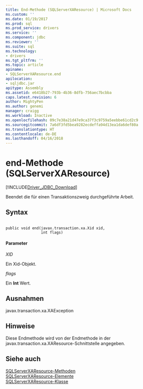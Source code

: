 ```yaml
---
title: End-Methode (SQLServerXAResource) | Microsoft Docs
ms.custom: ''
ms.date: 01/19/2017
ms.prod: sql
ms.prod_service: drivers
ms.service: ''
ms.component: jdbc
ms.reviewer: ''
ms.suite: sql
ms.technology:
- drivers
ms.tgt_pltfrm: ''
ms.topic: article
apiname:
- SQLServerXAResource.end
apilocation:
- sqljdbc.jar
apitype: Assembly
ms.assetid: e6418b27-793b-4b36-8dfb-756aec7bcbba
caps.latest.revision: 6
author: MightyPen
ms.author: genemi
manager: craigg
ms.workload: Inactive
ms.openlocfilehash: 09c7e38a21d47e9ca37f3c9759a5eebbe61cd2c9
ms.sourcegitcommit: 7a6df3fd5bea9282ecdeffa94d13ea1da6def80a
ms.translationtype: HT
ms.contentlocale: de-DE
ms.lasthandoff: 04/16/2018
---
```

# <a name="end-method-sqlserverxaresource"></a>end-Methode (SQLServerXAResource)
[!INCLUDE[Driver_JDBC_Download](../../../includes/driver_jdbc_download.md)]

  Beendet die für einen Transaktionszweig durchgeführte Arbeit.  
  
## <a name="syntax"></a>Syntax  
  
```  
  
public void end(javax.transaction.xa.Xid xid,  
                int flags)  
```  
  
#### <a name="parameters"></a>Parameter  
 *XID*  
  
 Ein Xid-Objekt.  
  
 *flags*  
  
 Ein **Int** Wert.  
  
## <a name="exceptions"></a>Ausnahmen  
 javax.transaction.xa.XAException  
  
## <a name="remarks"></a>Hinweise  
 Diese Endmethode wird von der Endmethode in der javax.transaction.xa.XAResource-Schnittstelle angegeben.  
  
## <a name="see-also"></a>Siehe auch  
 [SQLServerXAResource-Methoden](../../../connect/jdbc/reference/sqlserverxaresource-methods.md)   
 [SQLServerXAResource-Elemente](../../../connect/jdbc/reference/sqlserverxaresource-members.md)   
 [SQLServerXAResource-Klasse](../../../connect/jdbc/reference/sqlserverxaresource-class.md)  
  
  

